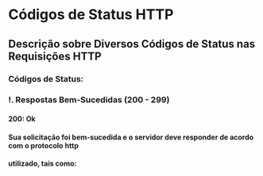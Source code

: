 # Códigos de Status HTTP
## Descrição sobre Diversos Códigos de Status nas Requisições HTTP

### Códigos de Status:

### !. Respostas Bem-Sucedidas (200 - 299)
#### 200: Ok
#### Sua solicitação foi bem-sucedida e o servidor deve responder de acordo com o protocolo http
#### utilizado, tais como:
